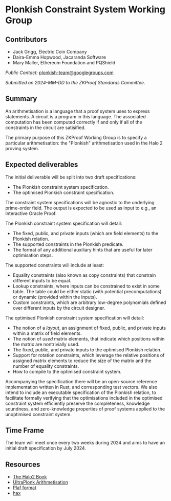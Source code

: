 # Plonkish Constraint System Working Group

## Contributors
- Jack Grigg, Electric Coin Company
- Daira-Emma Hopwood, Jacaranda Software
- Mary Maller, Ethereum Foundation and PQShield

*Public Contact:* plonkish-team@googlegroups.com

*Submitted on 2024-MM-DD to the ZKProof Standards Committee.*

## Summary
An arithmetisation is a language that a proof system uses to express statements. A circuit is a program in this language. The associated computation has been computed correctly if and only if all of the constraints in the circuit are satisified.

The primary purpose of this ZKProof Working Group is to specify a particular arithmetisation: the "Plonkish" arithmetisation used in the Halo 2 proving system.

## Expected deliverables
The initial deliverable will be split into two draft specifications:
- The Plonkish constraint system specification.
- The optimised Plonkish constraint specification.

The constraint system specifications will be agnostic to the underlying prime-order field.  The output is expected to be used as input to e.g., an Interactive Oracle Proof. 

The Plonkish constraint system specification will detail:
- The fixed, public, and private inputs (which are field elements) to the Plonkish relation.
- The supported constraints in the Plonkish predicate.
- The format of any additional auxiliary hints that are useful for later optimisation steps.

The supported constraints will include at least:
- Equality constraints (also known as copy constraints) that constrain different inputs to be equal.
- Lookup constraints, where inputs can be constrained to exist in some table. The table could be either static (with potential precomputations) or dynamic (provided within the inputs).
- Custom constraints, which are arbitrary low-degree polynomials defined over different inputs by the circuit designer.

The optimised Plonkish constraint system specification will detail:
- The notion of a *layout*, an assignment of fixed, public, and private inputs within a matrix of field elements.
- The notion of *used* matrix elements, that indicate which positions within the matrix are nontrivially used.
- The fixed, public, and private inputs to the optimised Plonkish relation.
- Support for rotation constraints, which leverage the relative positions of assigned matrix elements to reduce the size of the matrix and the number of equality constraints.
- How to compile to the optimised constraint system.

Accompanying the specification there will be an open-source reference implementation written in Rust, and corresponding test vectors.  We also intend to include an executable specification of the Plonkish relation, to facilitate formally verifying that the optimisations included in the optimised constraint system efficiently preserve the completeness, knowledge soundness, and zero-knowledge properties of proof systems applied to the unoptimised constraint system.

## Time Frame
The team will meet once every two weeks during 2024 and aims to have an initial draft specification by July 2024.

## Resources
- [The Halo2 Book](https://zcash.github.io/halo2/concepts/arithmetization.html)
- [UltraPlonk Arithmetisation](https://docs.zkproof.org/pages/standards/accepted-workshop3/proposal-turbo_plonk.pdf)
- [Plaf format](https://github.com/Dhole/polyexen/blob/master/plaf.md)
- [hax](https://github.com/hacspec/hax)

